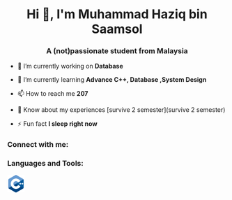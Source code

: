 <h1 align="center">Hi 👋, I'm Muhammad Haziq bin Saamsol</h1>
<h3 align="center">A (not)passionate student from Malaysia</h3>

- 🔭 I’m currently working on **Database**

- 🌱 I’m currently learning **Advance C++, Database ,System Design**

- 📫 How to reach me **207**

- 📄 Know about my experiences [survive 2 semester](survive 2 semester)

- ⚡ Fun fact **I sleep right now**

<h3 align="left">Connect with me:</h3>
<p align="left">
</p>

<h3 align="left">Languages and Tools:</h3>
<p align="left"> <a href="https://www.w3schools.com/cpp/" target="_blank" rel="noreferrer"> <img src="https://raw.githubusercontent.com/devicons/devicon/master/icons/cplusplus/cplusplus-original.svg" alt="cplusplus" width="40" height="40"/> </a> </p>
